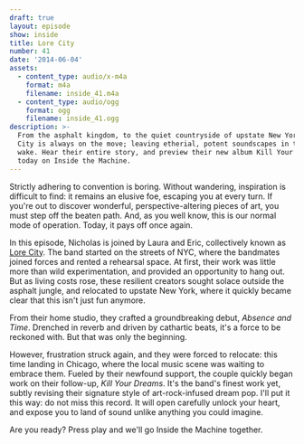 ```yaml
---
draft: true
layout: episode
show: inside
title: Lore City
number: 41
date: '2014-06-04'
assets:
  - content_type: audio/x-m4a
    format: m4a
    filename: inside_41.m4a
  - content_type: audio/ogg
    format: ogg
    filename: inside_41.ogg
description: >-
  From the asphalt kingdom, to the quiet countryside of upstate New York, Lore
  City is always on the move; leaving etherial, potent soundscapes in their
  wake. Hear their entire story, and preview their new album Kill Your Dreams,
  today on Inside the Machine.
---
```

Strictly adhering to convention is boring. Without wandering, inspiration is difficult to find: it remains an elusive foe, escaping you at every turn. If you're out to discover wonderful, perspective-altering pieces of art, you must step off the beaten path. And, as you well know, this is our normal mode of operation. Today, it pays off once again.

In this episode, Nicholas is joined by Laura and Eric, collectively known as [Lore City](http://lorecitymusic.com). The band started on the streets of NYC, where the bandmates joined forces and rented a rehearsal space. At first, their work was little more than wild experimentation, and provided an opportunity to hang out. But as living costs rose, these resilient creators sought solace outside the asphalt jungle, and relocated to upstate New York, where it quickly became clear that this isn't just fun anymore.

From their home studio, they crafted a groundbreaking debut, *Absence and Time*. Drenched in reverb and driven by cathartic beats, it's a force to be reckoned with. But that was only the beginning.

However, frustration struck again, and they were forced to relocate: this time landing in Chicago, where the local music scene was waiting to embrace them. Fueled by their newfound support, the couple quickly began work on their follow-up, *Kill Your Dreams*. It's the band's finest work yet, subtly revising their signature style of art-rock-infused dream pop. I'll put it this way: do not miss this record. It will open carefully unlock your heart, and expose you to land of sound unlike anything you could imagine.

Are you ready? Press play and we'll go Inside the Machine together.